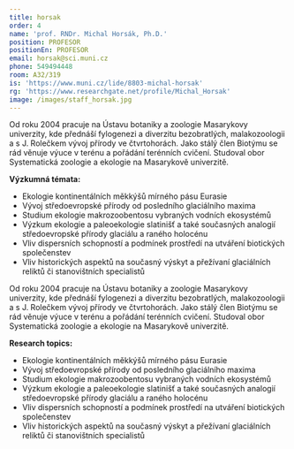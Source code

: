 ```yaml
---
title: horsak
order: 4
name: 'prof. RNDr. Michal Horsák, Ph.D.'
position: PROFESOR
positionEn: PROFESOR
email: horsak@sci.muni.cz
phone: 549494448
room: A32/319
is: 'https://www.muni.cz/lide/8803-michal-horsak'
rg: 'https://www.researchgate.net/profile/Michal_Horsak'
image: /images/staff_horsak.jpg
---
```

<div class="cz">


Od roku 2004 pracuje na Ústavu botaniky a zoologie Masarykovy univerzity, kde přednáší fylogenezi
 a diverzitu bezobratlých, malakozoologii a s J. Rolečkem vývoj přírody ve čtvrtohorách. Jako stálý člen
 Biotýmu se rád věnuje výuce v terénu a pořádání terénních cvičení. Studoval obor Systematická
 zoologie a ekologie na Masarykově univerzitě.

**Výzkumná témata:**

* Ekologie kontinentálních měkkýšů mírného pásu Eurasie
* Vývoj středoevropské přírody od posledního glaciálního maxima
* Studium ekologie makrozoobentosu vybraných vodních ekosystémů
* Výzkum ekologie a paleoekologie slatinišť a také současných analogií středoevropské přírody
  glaciálu a raného holocénu
* Vliv dispersních schopností a podmínek prostředí na utváření biotických společenstev
* Vliv historických aspektů na současný výskyt a přežívaní glaciálních reliktů či stanovištních
      specialistů

</div>

<div class="en">


Od roku 2004 pracuje na Ústavu botaniky a zoologie Masarykovy univerzity, kde přednáší fylogenezi
 a diverzitu bezobratlých, malakozoologii a s J. Rolečkem vývoj přírody ve čtvrtohorách. Jako stálý člen
 Biotýmu se rád věnuje výuce v terénu a pořádání terénních cvičení. Studoval obor Systematická
 zoologie a ekologie na Masarykově univerzitě.

**Research topics:**

* Ekologie kontinentálních měkkýšů mírného pásu Eurasie
* Vývoj středoevropské přírody od posledního glaciálního maxima
* Studium ekologie makrozoobentosu vybraných vodních ekosystémů
* Výzkum ekologie a paleoekologie slatinišť a také současných analogií středoevropské přírody
  glaciálu a raného holocénu
* Vliv dispersních schopností a podmínek prostředí na utváření biotických společenstev
* Vliv historických aspektů na současný výskyt a přežívaní glaciálních reliktů či stanovištních
      specialistů

</div>
